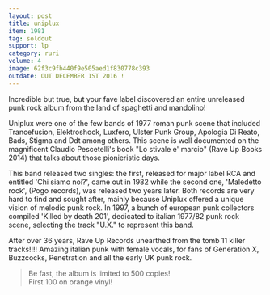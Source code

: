 ```yaml
---
layout: post
title: uniplux
item: 1981
tag: soldout
support: lp
category: ruri
volume: 4
image: 62f3c9fb440f9e505aed1f830778c393
outdate: OUT DECEMBER 1ST 2016 !
---
```


Incredible but true, but your fave label discovered an entire unreleased punk rock album from the land of spaghetti and mandolino!

Uniplux were one of the few bands of 1977 roman punk scene that included Trancefusion, Elektroshock, Luxfero, Ulster Punk Group, Apologia Di Reato, Bads, Stigma and Ddt among others. This scene is well documented on the magnificent Claudio Pescetelli's book "Lo stivale e' marcio" (Rave Up Books 2014) that talks about those pionieristic days.

This band released two singles: the first, released for major label RCA and entitled 'Chi siamo noi?', came out in 1982 while the second one, 'Maledetto rock', (Pogo records), was released two years later. Both records are very hard to find and sought after, mainly because Uniplux offered a unique vision of melodic punk rock. In 1997, a bunch of european punk collectors compiled 'Killed by death 201', dedicated to italian 1977/82 punk rock scene, selecting the track "U.X." to represent this band.

After over 36 years, Rave Up Records unearthed from the tomb 11 killer tracks!!!! Amazing italian punk with female vocals, for fans of Generation X, Buzzcocks, Penetration and all the early UK punk rock.

> Be fast, the album is limited to 500 copies!  
> First 100 on <span class="orange">orange</span> vinyl!
